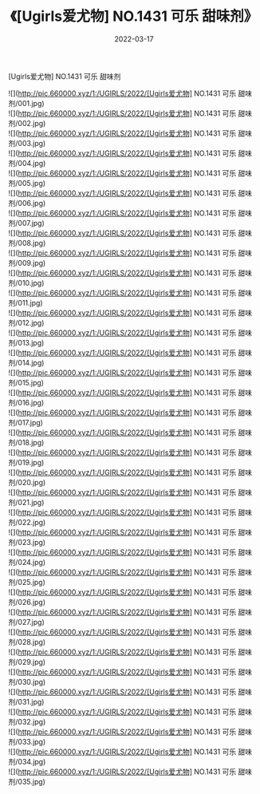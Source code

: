 ﻿---
layout: post
title:  《[Ugirls爱尤物] NO.1431 可乐 甜味剂》
date:   2022-03-17
img: http://pic.660000.xyz/1:/UGIRLS/2022/[Ugirls爱尤物] NO.1431 可乐 甜味剂/000.jpg
categories: [美女, 清纯, 唯美]
---

[Ugirls爱尤物] NO.1431 可乐 甜味剂

 ![](http://pic.660000.xyz/1:/UGIRLS/2022/[Ugirls爱尤物] NO.1431 可乐 甜味剂/001.jpg) <br>![](http://pic.660000.xyz/1:/UGIRLS/2022/[Ugirls爱尤物] NO.1431 可乐 甜味剂/002.jpg) <br>![](http://pic.660000.xyz/1:/UGIRLS/2022/[Ugirls爱尤物] NO.1431 可乐 甜味剂/003.jpg) <br>![](http://pic.660000.xyz/1:/UGIRLS/2022/[Ugirls爱尤物] NO.1431 可乐 甜味剂/004.jpg) <br>![](http://pic.660000.xyz/1:/UGIRLS/2022/[Ugirls爱尤物] NO.1431 可乐 甜味剂/005.jpg) <br>![](http://pic.660000.xyz/1:/UGIRLS/2022/[Ugirls爱尤物] NO.1431 可乐 甜味剂/006.jpg) <br>![](http://pic.660000.xyz/1:/UGIRLS/2022/[Ugirls爱尤物] NO.1431 可乐 甜味剂/007.jpg) <br>![](http://pic.660000.xyz/1:/UGIRLS/2022/[Ugirls爱尤物] NO.1431 可乐 甜味剂/008.jpg) <br>![](http://pic.660000.xyz/1:/UGIRLS/2022/[Ugirls爱尤物] NO.1431 可乐 甜味剂/009.jpg) <br>![](http://pic.660000.xyz/1:/UGIRLS/2022/[Ugirls爱尤物] NO.1431 可乐 甜味剂/010.jpg) <br>![](http://pic.660000.xyz/1:/UGIRLS/2022/[Ugirls爱尤物] NO.1431 可乐 甜味剂/011.jpg) <br>![](http://pic.660000.xyz/1:/UGIRLS/2022/[Ugirls爱尤物] NO.1431 可乐 甜味剂/012.jpg) <br>![](http://pic.660000.xyz/1:/UGIRLS/2022/[Ugirls爱尤物] NO.1431 可乐 甜味剂/013.jpg) <br>![](http://pic.660000.xyz/1:/UGIRLS/2022/[Ugirls爱尤物] NO.1431 可乐 甜味剂/014.jpg) <br>![](http://pic.660000.xyz/1:/UGIRLS/2022/[Ugirls爱尤物] NO.1431 可乐 甜味剂/015.jpg) <br>![](http://pic.660000.xyz/1:/UGIRLS/2022/[Ugirls爱尤物] NO.1431 可乐 甜味剂/016.jpg) <br>![](http://pic.660000.xyz/1:/UGIRLS/2022/[Ugirls爱尤物] NO.1431 可乐 甜味剂/017.jpg) <br>![](http://pic.660000.xyz/1:/UGIRLS/2022/[Ugirls爱尤物] NO.1431 可乐 甜味剂/018.jpg) <br>![](http://pic.660000.xyz/1:/UGIRLS/2022/[Ugirls爱尤物] NO.1431 可乐 甜味剂/019.jpg) <br>![](http://pic.660000.xyz/1:/UGIRLS/2022/[Ugirls爱尤物] NO.1431 可乐 甜味剂/020.jpg) <br>![](http://pic.660000.xyz/1:/UGIRLS/2022/[Ugirls爱尤物] NO.1431 可乐 甜味剂/021.jpg) <br>![](http://pic.660000.xyz/1:/UGIRLS/2022/[Ugirls爱尤物] NO.1431 可乐 甜味剂/022.jpg) <br>![](http://pic.660000.xyz/1:/UGIRLS/2022/[Ugirls爱尤物] NO.1431 可乐 甜味剂/023.jpg) <br>![](http://pic.660000.xyz/1:/UGIRLS/2022/[Ugirls爱尤物] NO.1431 可乐 甜味剂/024.jpg) <br>![](http://pic.660000.xyz/1:/UGIRLS/2022/[Ugirls爱尤物] NO.1431 可乐 甜味剂/025.jpg) <br>![](http://pic.660000.xyz/1:/UGIRLS/2022/[Ugirls爱尤物] NO.1431 可乐 甜味剂/026.jpg) <br>![](http://pic.660000.xyz/1:/UGIRLS/2022/[Ugirls爱尤物] NO.1431 可乐 甜味剂/027.jpg) <br>![](http://pic.660000.xyz/1:/UGIRLS/2022/[Ugirls爱尤物] NO.1431 可乐 甜味剂/028.jpg) <br>![](http://pic.660000.xyz/1:/UGIRLS/2022/[Ugirls爱尤物] NO.1431 可乐 甜味剂/029.jpg) <br>![](http://pic.660000.xyz/1:/UGIRLS/2022/[Ugirls爱尤物] NO.1431 可乐 甜味剂/030.jpg) <br>![](http://pic.660000.xyz/1:/UGIRLS/2022/[Ugirls爱尤物] NO.1431 可乐 甜味剂/031.jpg) <br>![](http://pic.660000.xyz/1:/UGIRLS/2022/[Ugirls爱尤物] NO.1431 可乐 甜味剂/032.jpg) <br>![](http://pic.660000.xyz/1:/UGIRLS/2022/[Ugirls爱尤物] NO.1431 可乐 甜味剂/033.jpg) <br>![](http://pic.660000.xyz/1:/UGIRLS/2022/[Ugirls爱尤物] NO.1431 可乐 甜味剂/034.jpg) <br>![](http://pic.660000.xyz/1:/UGIRLS/2022/[Ugirls爱尤物] NO.1431 可乐 甜味剂/035.jpg) <br>
